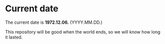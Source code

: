 # Current date

The current date is **1972.12.06.** (YYYY.MM.DD.)

This repository will be good when the world ends, so we will know how long it lasted.